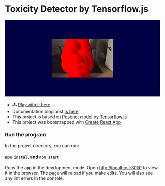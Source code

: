 # Toxicity Detector by Tensorflow.js

![demo gif](https://raw.githubusercontent.com/vince19972/itp_machine-learning-for-web/master/_documents/posenet.gif)

- 🕹 [Play with it here](https://vince19972.github.io/itp_machine-learning-for-web/w2_posenet/build/)
- Documentation blog post [is here](https://www.vinceshao.com/blog/m-l4-w-posenet-by-tensorflow/)
- This project is based on [Posenet model](https://github.com/tensorflow/tfjs-models/tree/master/posenet) by [Tensorflow.js](https://github.com/tensorflow)
- This project was bootstrapped with [Create React App](https://github.com/facebook/create-react-app)

### Run the program

In the project directory, you can run:

#### `npm install` and `npm start`

Runs the app in the development mode. Open [http://localhost:3000](http://localhost:3000) to view it in the browser. The page will reload if you make edits. You will also see any lint errors in the console.